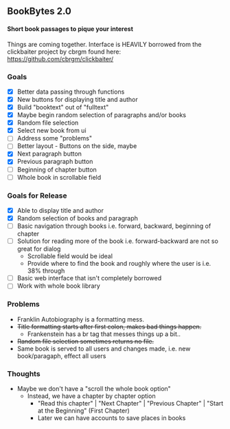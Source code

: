 ## BookBytes 2.0
#### Short book passages to pique your interest
Things are coming together.
Interface is HEAVILY borrowed from the clickbaiter project by cbrgm found here: https://github.com/cbrgm/clickbaiter/

### Goals
- [x] Better data passing through functions
- [x] New buttons for displaying title and author
- [x] Build "booktext" out of "fulltext"
- [x] Maybe begin random selection of paragraphs and/or books
- [x] Random file selection
- [x] Select new book from ui
- [ ] Address some "problems"
- [ ] Better layout - Buttons on the side, maybe
- [x] Next paragraph button
- [x] Previous paragraph button
- [ ] Beginning of chapter button
- [ ] Whole book in scrollable field

### Goals for Release
- [x] Able to display title and author
- [x] Random selection of books and paragraph
- [ ] Basic navigation through books i.e. forward, backward, beginning of chapter
- [ ] Solution for reading more of the book i.e. forward-backward are not so great for dialog
  - Scrollable field would be ideal
  - Provide where to find the book and roughly where the user is i.e. 38% through
- [ ] Basic web interface that isn't completely borrowed
- [ ] Work with whole book library

### Problems
- Franklin Autobiography is a formatting mess.
- ~~Title formatting starts after first colon, makes bad things happen.~~
  - Frankenstein has a br tag that messes things up a bit..
- ~~Random file selection sometimes returns no file.~~
- Same book is served to all users and changes made, i.e. new book/paragaph, effect all users

### Thoughts
- Maybe we don't have a "scroll the whole book option"
  - Instead, we have a chapter by chapter option
    - "Read this chapter" | "Next Chapter" | "Previous Chapter" | "Start at the Beginning" (First Chapter)
    - Later we can have accounts to save places in books
